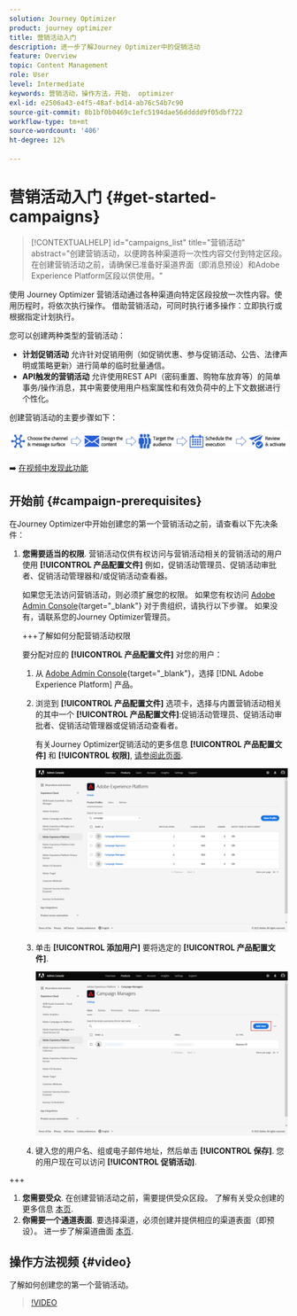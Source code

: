 ```yaml
---
solution: Journey Optimizer
product: journey optimizer
title: 营销活动入门
description: 进一步了解Journey Optimizer中的促销活动
feature: Overview
topic: Content Management
role: User
level: Intermediate
keywords: 营销活动，操作方法，开始， optimizer
exl-id: e2506a43-e4f5-48af-bd14-ab76c54b7c90
source-git-commit: 8b1bf0b0469c1efc5194dae56ddddd9f05dbf722
workflow-type: tm+mt
source-wordcount: '406'
ht-degree: 12%

---
```


# 营销活动入门 {#get-started-campaigns}

>[!CONTEXTUALHELP]
>id="campaigns_list"
>title="营销活动"
>abstract="创建营销活动，以便跨各种渠道将一次性内容交付到特定区段。 在创建营销活动之前，请确保已准备好渠道界面（即消息预设）和Adobe Experience Platform区段以供使用。"

使用 Journey Optimizer 营销活动通过各种渠道向特定区段投放一次性内容。使用历程时，将依次执行操作。 借助营销活动，可同时执行诸多操作：立即执行或根据指定计划执行。

您可以创建两种类型的营销活动：

* **计划促销活动** 允许针对促销用例（如促销优惠、参与促销活动、公告、法律声明或策略更新）进行简单的临时批量通信。
* **API触发的营销活动** 允许使用REST API（密码重置、购物车放弃等）的简单事务/操作消息，其中需要使用用户档案属性和有效负荷中的上下文数据进行个性化。

创建营销活动的主要步骤如下：

![](assets/create-campaign-process.png)

➡️ [在视频中发现此功能](#video)

## 开始前 {#campaign-prerequisites}

在Journey Optimizer中开始创建您的第一个营销活动之前，请查看以下先决条件：

1. **您需要适当的权限**. 营销活动仅供有权访问与营销活动相关的营销活动的用户使用 **[!UICONTROL 产品配置文件]** 例如，促销活动管理员、促销活动审批者、促销活动管理器和/或促销活动查看器。

   如果您无法访问营销活动，则必须扩展您的权限。 如果您有权访问 [Adobe Admin Console](https://adminconsole.adobe.com/){target="_blank"} 对于贵组织，请执行以下步骤。 如果没有，请联系您的Journey Optimizer管理员。

   +++了解如何分配营销活动权限

   要分配对应的 **[!UICONTROL 产品配置文件]** 对您的用户：

   1. 从 [Adobe Admin Console](https://adminconsole.adobe.com/){target="_blank"}，选择 [!DNL Adobe Experience Platform] 产品。

   1. 浏览到 **[!UICONTROL 产品配置文件]** 选项卡，选择与内置营销活动相关的其中一个 **[!UICONTROL 产品配置文件]**:促销活动管理员、促销活动审批者、促销活动管理器或促销活动查看者。

      有关Journey Optimizer促销活动的更多信息 **[!UICONTROL 产品配置文件]** 和 **[!UICONTROL 权限]**, [请参阅此页面](../administration/ootb-product-profiles.md).

      ![](assets/do-not-localize/admin_1.png)

   1. 单击 **[!UICONTROL 添加用户]** 要将选定的 **[!UICONTROL 产品配置文件]**.

      ![](assets/do-not-localize/admin_2.png)

   1. 键入您的用户名、组或电子邮件地址，然后单击 **[!UICONTROL 保存]**.
   您的用户现在可以访问 **[!UICONTROL 促销活动]**.

+++

1. **您需要受众**. 在创建营销活动之前，需要提供受众区段。 了解有关受众创建的更多信息 [本页](../segment/about-segments.md).
1. **你需要一个通道表面**. 要选择渠道，必须创建并提供相应的渠道表面（即预设）。 进一步了解渠道曲面 [本页](../configuration/channel-surfaces.md).

## 操作方法视频 {#video}

了解如何创建您的第一个营销活动。

>[!VIDEO](https://video.tv.adobe.com/v/346680?quality=12)
